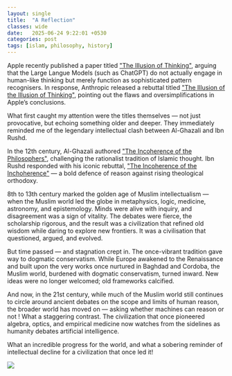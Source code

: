 ```yaml
---
layout: single
title:  "A Reflection"
classes: wide
date:   2025-06-24 9:22:01 +0530
categories: post
tags: [islam, philosophy, history]
---
```

<p>
Apple recently published a paper titled <a href="https://machinelearning.apple.com/research/illusion-of-thinking">"The Illusion of Thinking"</a>, arguing that the Large Langue Models (such as ChatGPT) do not actually engage in human-like thinking but merely function as sophisticated pattern recognisers. In response, Anthropic released a rebuttal titled <a href="https://arxiv.org/html/2506.09250v1">"The Illusion of the Illusion of Thinking"</a>, pointing out the flaws and oversimplifications in Apple’s conclusions.
</p><p>
What first caught my attention were the titles themselves — not just provocative, but echoing something older and deeper. They immediately reminded me of the legendary intellectual clash between Al-Ghazali and Ibn Rushd. 
</p><p>
In the 12th century, Al-Ghazali authored <a href="https://en.wikipedia.org/wiki/The_Incoherence_of_the_Philosophers">"The Incoherence of the Philosophers"</a>, challenging the rationalist tradition of Islamic thought. Ibn Rushd responded with his iconic rebuttal, <a href="https://en.wikipedia.org/wiki/The_Incoherence_of_the_Incoherence">"The Incoherence of the Inchoherence"</a> — a bold defence of reason against rising theological orthodoxy.
</p><p>
8th to 13th century marked the golden age of Muslim intellectualism — when the Muslim world led the globe in metaphysics, logic, medicine, astronomy, and epistemology. Minds were alive with inquiry, and disagreement was a sign of vitality. The debates were fierce, the scholarship rigorous, and the result was a civilization that refined old wisdom while daring to explore new frontiers. It was a civilisation that questioned, argued, and evolved. 
</p><p>
But time passed — and stagnation crept in. The once-vibrant tradition gave way to dogmatic conservatism. While Europe awakened to the Renaissance and built upon the very works once nurtured in Baghdad and Cordoba, the Muslim world, burdened with dogmatic conservatism, turned inward. New ideas were no longer welcomed; old frameworks calcified.
</p><p>
And now, in the 21st century, while much of the Muslim world still continues to circle around ancient debates on the scope and limits of human reason, the broader world has moved on — asking whether machines can reason or not ! What a staggering contrast. The civilization that once pioneered algebra, optics, and empirical medicine now watches from the sidelines as humanity debates artificial intelligence.
</p><p>
What an incredible progress for the world, and what a sobering reminder of intellectual decline for a civilization that once led it!
</p>

  <img src="/assets/post_images/final.png" />

  

